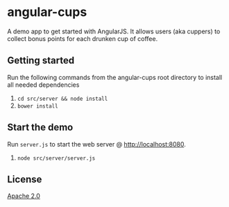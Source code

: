 # angular-cups

A demo app to get started with AngularJS. It allows users (aka cuppers) to collect bonus points for each drunken cup of coffee.

## Getting started

Run the following commands from the angular-cups root directory to install all needed dependencies

1. `cd src/server && node install`
2. `bower install`

## Start the demo

Run `server.js` to start the web server @ [http://localhost:8080]().

1. `node src/server/server.js`

## License
[Apache 2.0](http://www.apache.org/licenses/LICENSE-2.0)
